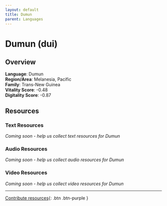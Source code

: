 ```yaml
---
layout: default
title: Dumun
parent: Languages
---
```


# Dumun (dui)

## Overview

**Language**: Dumun  
**Region/Area**: Melanesia, Pacific  
**Family**: Trans-New Guinea  
**Vitality Score**: -0.48  
**Digitality Score**: -0.87  

## Resources

### Text Resources
*Coming soon - help us collect text resources for Dumun*

### Audio Resources
*Coming soon - help us collect audio resources for Dumun*

### Video Resources
*Coming soon - help us collect video resources for Dumun*

---

[Contribute resources](https://fairtrain.github.io/){: .btn .btn-purple }
